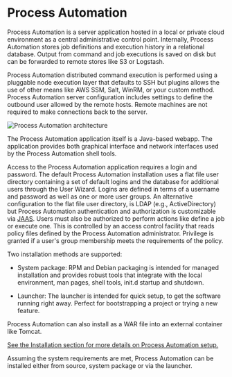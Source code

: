 # Process Automation

Process Automation is a server application hosted in a local or private cloud environment as a central administrative control point. Internally, Process Automation stores job definitions and execution history in a relational database. Output from command and job executions is saved on disk but can be forwarded to remote stores like S3 or Logstash.

Process Automation distributed command execution is performed using a pluggable
node execution layer that defaults to SSH but plugins allows the use of other means like AWS SSM, Salt, WinRM, or your custom method. Process Automation server configuration includes settings to define the outbound user allowed by the remote hosts. Remote machines are not required to make connections back to the server.

![Process Automation architecture](/assets/img/fig0001.png)

The Process Automation application itself is a Java-based webapp. The application provides both graphical interface and network interfaces used by the Process Automation shell tools.

Access to the Process Automation application requires a login and password. The default Process Automation installation uses a flat file user directory containing a set of default logins and the database for additional users through the User Wizard. Logins are defined in terms of a username and password as well as one or more user groups. An alternative configuration to the flat file user directory, is LDAP (e.g., ActiveDirectory) but Process Automation authentication and authorization is customizable via [JAAS](https://en.wikipedia.org/wiki/Java_Authentication_and_Authorization_Service). Users must also be authorized to perform actions like define a job or execute one. This is controlled by an access control facility that reads policy files defined by the Process Automation administrator. Privilege is granted if a user's group membership meets the requirements of the policy.

Two installation methods are supported:

- System package: RPM and Debian packaging is intended for managed installation and provides
  robust tools that integrate with the local environment, man pages, shell
  tools, init.d startup and shutdown.

- Launcher: The launcher is intended for quick setup, to get the software running right away. Perfect for bootstrapping a project or trying a new feature.

Process Automation can also install as a WAR file into an external container like Tomcat.

[See the Installation section for more details on Process Automation setup.](/administration/install/installing-rundeck.md)

Assuming the system requirements are met, Process Automation can be installed either from source, system package or via the launcher.
